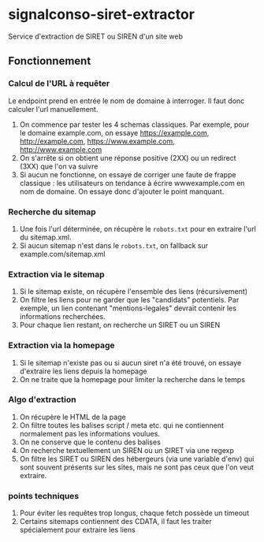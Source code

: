 # signalconso-siret-extractor

Service d'extraction de SIRET ou SIREN d'un site web

## Fonctionnement

### Calcul de l'URL à requêter

Le endpoint prend en entrée le nom de domaine à interroger. Il faut donc calculer l'url manuellement.

1. On commence par tester les 4 schemas classiques. Par exemple, pour le domaine example.com, on essaye https://example.com, http://example.com, https://www.example.com, http://www.example.com
2. On s'arrête si on obtient une réponse positive (2XX) ou un redirect (3XX) que l'on va suivre
3. Si aucun ne fonctionne, on essaye de corriger une faute de frappe classique : les utilisateurs on tendance à écrire wwwexample.com en nom de domaine. On essaye donc d'ajouter le point manquant.

### Recherche du sitemap

1. Une fois l'url déterminée, on récupère le `robots.txt` pour en extraire l'url du sitemap.xml.
2. Si aucun sitemap n'est dans le `robots.txt`, on fallback sur example.com/sitemap.xml

### Extraction via le sitemap

1. Si le sitemap existe, on récupère l'ensemble des liens (récursivement)
2. On filtre les liens pour ne garder que les "candidats" potentiels. Par exemple, un lien contenant "mentions-legales" devrait contenir les informations recherchées.
3. Pour chaque lien restant, on recherche un SIRET ou un SIREN

### Extraction via la homepage

1. Si le sitemap n'existe pas ou si aucun siret n'a été trouvé, on essaye d'extraire les liens depuis la homepage
2. On ne traite que la homepage pour limiter la recherche dans le temps

### Algo d'extraction

1. On récupère le HTML de la page
2. On filtre toutes les balises script / meta etc. qui ne contiennent normalement pas les informations voulues.
3. On ne conserve que le contenu des balises
4. On recherche textuellement un SIREN ou un SIRET via une regexp
5. On filtre les SIRET ou SIREN des hébergeurs (via une variable d'env) qui sont souvent présents sur les sites, mais ne sont pas ceux que l'on veut extraire.

### points techniques

1. Pour éviter les requêtes trop longus, chaque fetch possède un timeout
2. Certains sitemaps contiennent des CDATA, il faut les traiter spécialement pour extraire les liens
